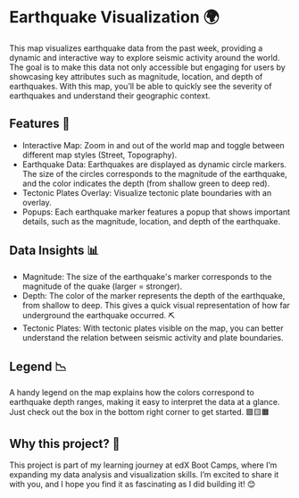 # Earthquake Visualization 🌍
This map visualizes earthquake data from the past week, providing a dynamic and interactive way to explore seismic activity around the world. The goal is to make this data not only accessible but engaging for users by showcasing key attributes such as magnitude, location, and depth of earthquakes. With this map, you’ll be able to quickly see the severity of earthquakes and understand their geographic context.

## Features 🔑
- Interactive Map: Zoom in and out of the world map and toggle between different map styles (Street, Topography).
- Earthquake Data: Earthquakes are displayed as dynamic circle markers. The size of the circles corresponds to the magnitude of the earthquake, and the color indicates the depth (from shallow green to deep red).
- Tectonic Plates Overlay: Visualize tectonic plate boundaries with an overlay.
- Popups: Each earthquake marker features a popup that shows important details, such as the magnitude, location, and depth of the earthquake.

## Data Insights 📊
- Magnitude: The size of the earthquake's marker corresponds to the magnitude of the quake (larger = stronger).
- Depth: The color of the marker represents the depth of the earthquake, from shallow to deep. This gives a quick visual representation of how far underground the earthquake occurred. ⛏
- Tectonic Plates: With tectonic plates visible on the map, you can better understand the relation between seismic activity and plate boundaries.

## Legend 📉
A handy legend on the map explains how the colors correspond to earthquake depth ranges, making it easy to interpret the data at a glance. Just check out the box in the bottom right corner to get started. 🟩🟨🟧

## Why this project? 🤔
This project is part of my learning journey at edX Boot Camps, where I’m expanding my data analysis and visualization skills. I’m excited to share it with you, and I hope you find it as fascinating as I did building it! 😊
